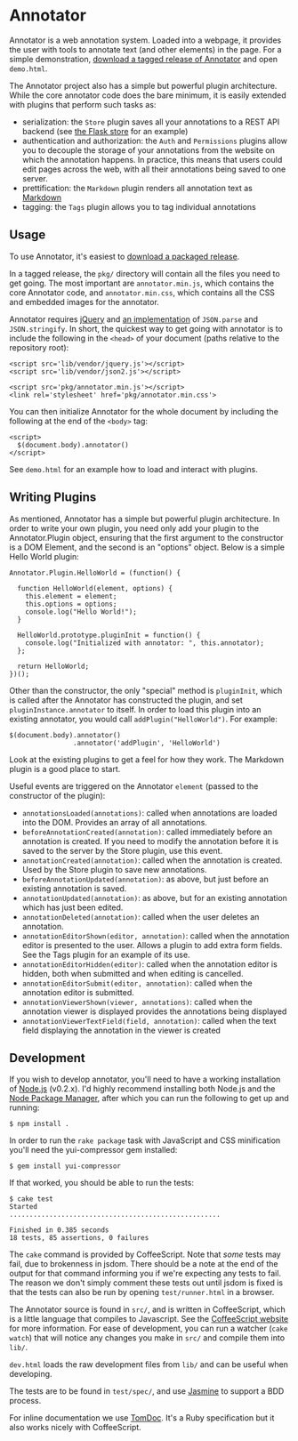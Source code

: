 Annotator
=========

Annotator is a web annotation system. Loaded into a webpage, it provides the user with tools to annotate text (and other elements) in the page. For a simple demonstration, [download a tagged release of Annotator][dl] and open `demo.html`.

[dl]: https://github.com/okfn/annotator/downloads

The Annotator project also has a simple but powerful plugin architecture. While the core annotator code does the bare minimum, it is easily extended with plugins that perform such tasks as:

- serialization: the `Store` plugin saves all your annotations to a REST API backend (see [the Flask store][flask] for an example)
- authentication and authorization: the `Auth` and `Permissions` plugins allow you to decouple the storage of your annotations from the website on which the annotation happens. In practice, this means that users could edit pages across the web, with all their annotations being saved to one server.
- prettification: the `Markdown` plugin renders all annotation text as [Markdown][md]
- tagging: the `Tags` plugin allows you to tag individual annotations

[md]: http://daringfireball.net/projects/markdown/
[flask]: https://github.com/nickstenning/annotator-store-flask

Usage
-----

To use Annotator, it's easiest to [download a packaged release][dl].

In a tagged release, the `pkg/` directory will contain all the files you need to get going. The most important are `annotator.min.js`, which contains the core Annotator code, and `annotator.min.css`, which contains all the CSS and embedded images for the annotator.

Annotator requires [jQuery][$] and [an implementation][json2] of `JSON.parse` and `JSON.stringify`. In short, the quickest way to get going with annotator is to include the following in the `<head>` of your document (paths relative to the repository root):

    <script src='lib/vendor/jquery.js'></script>
    <script src='lib/vendor/json2.js'></script>

    <script src='pkg/annotator.min.js'></script>
    <link rel='stylesheet' href='pkg/annotator.min.css'>

[$]: http://jquery.com/
[json2]: https://github.com/douglascrockford/JSON-js/blob/master/json2.js

You can then initialize Annotator for the whole document by including the following at the end of the `<body>` tag:

    <script>
      $(document.body).annotator()
    </script>

See `demo.html` for an example how to load and interact with plugins.

Writing Plugins
---------------

As mentioned, Annotator has a simple but powerful plugin architecture. In order to write your own plugin, you need only add your plugin to the Annotator.Plugin object, ensuring that the first argument to the constructor is a DOM Element, and the second is an "options" object. Below is a simple Hello World plugin:

    Annotator.Plugin.HelloWorld = (function() {

      function HelloWorld(element, options) {
        this.element = element;
        this.options = options;
        console.log("Hello World!");
      }

      HelloWorld.prototype.pluginInit = function() {
        console.log("Initialized with annotator: ", this.annotator);
      };

      return HelloWorld;
    })();

Other than the constructor, the only "special" method is `pluginInit`, which is called after the Annotator has constructed the plugin, and set `pluginInstance.annotator` to itself. In order to load this plugin into an existing annotator, you would call `addPlugin("HelloWorld")`. For example:

    $(document.body).annotator()
                    .annotator('addPlugin', 'HelloWorld')

Look at the existing plugins to get a feel for how they work. The Markdown plugin is a good place to start.

Useful events are triggered on the Annotator `element` (passed to the constructor of the plugin):

- `annotationsLoaded(annotations)`: called when annotations are loaded into the DOM. Provides an array of all annotations.
- `beforeAnnotationCreated(annotation)`: called immediately before an annotation is created. If you need to modify the annotation before it is saved to the server by the Store plugin, use this event.
- `annotationCreated(annotation)`: called when the annotation is created. Used by the Store plugin to save new annotations.
- `beforeAnnotationUpdated(annotation)`: as above, but just before an existing annotation is saved.
- `annotationUpdated(annotation)`: as above, but for an existing annotation which has just been edited.
- `annotationDeleted(annotation)`: called when the user deletes an annotation.
- `annotationEditorShown(editor, annotation)`: called when the annotation editor is presented to the user. Allows a plugin to add extra form fields. See the Tags plugin for an example of its use.
- `annotationEditorHidden(editor)`: called when the annotation editor is hidden, both when submitted and when editing is cancelled.
- `annotationEditorSubmit(editor, annotation)`: called when the annotation editor is submitted.
- `annotationViewerShown(viewer, annotations)`: called when the annotation viewer is displayed provides the annotations being displayed
- `annotationViewerTextField(field, annotation)`: called when the text field displaying the annotation in the viewer is created

Development
-----------

If you wish to develop annotator, you'll need to have a working installation of [Node.js][node] (v0.2.x). I'd highly recommend installing both Node.js and the [Node Package Manager][npm], after which you can run the following to get up and running:

    $ npm install .

In order to run the `rake package` task with JavaScript and CSS minification you'll need the yui-compressor gem installed:

    $ gem install yui-compressor

If that worked, you should be able to run the tests:

    $ cake test
    Started
    .....................................................

    Finished in 0.385 seconds
    18 tests, 85 assertions, 0 failures

The `cake` command is provided by CoffeeScript. Note that *some* tests may fail, due to brokenness in jsdom. There should be a note at the end of the output for that command informing you if we're expecting any tests to fail. The reason we don't simply comment these tests out until jsdom is fixed is that the tests can also be run by opening `test/runner.html` in a browser.

[node]: http://nodejs.org
[coffee]: http://jashkenas.github.com/coffee-script/
[npm]: http://npmjs.org

The Annotator source is found in `src/`, and is written in CoffeeScript, which is a little language that compiles to Javascript. See the [CoffeeScript website][coffee] for more information. For ease of development, you can run a watcher (`cake watch`) that will notice any changes you make in `src/` and compile them into `lib/`.

`dev.html` loads the raw development files from `lib/` and can be useful when developing.

The tests are to be found in `test/spec/`, and use [Jasmine][jas] to support a BDD process.

[jas]: http://pivotal.github.com/jasmine/

For inline documentation we use [TomDoc][tom]. It's a Ruby specification but it
also works nicely with CoffeeScript.

[tom]: http://tomdoc.org/
